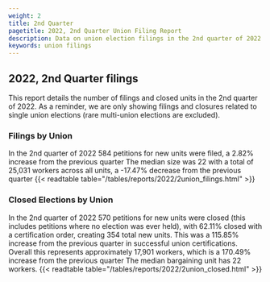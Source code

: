 ```yaml
---
weight: 2
title: 2nd Quarter
pagetitle: 2022, 2nd Quarter Union Filing Report
description: Data on union election filings in the 2nd quarter of 2022
keywords: union filings
---
```


## 2022, 2nd Quarter filings

This report details the number of filings and closed units in the 2nd quarter of 2022. As a reminder, we are only showing filings and closures related to single union elections (rare multi-union elections are excluded).

### Filings by Union
In the 2nd quarter of 2022 584 petitions for new units were filed, a 2.82% increase from the previous quarter The median size was 22 with a total of 25,031 workers across all units, a -17.47% decrease from the previous quarter
{{< readtable table="/tables/reports/2022/2union_filings.html" >}}

### Closed Elections by Union
In the 2nd quarter of 2022 570 petitions for new units were closed (this includes petitions where no election was ever held), with 62.11% closed with a certification order, creating 354 total new units. This was a 115.85% increase from the previous quarter in successful union certifications. Overall this represents approximately 17,901 workers, which is a 170.49% increase from the previous quarter The median bargaining unit has 22 workers.
{{< readtable table="/tables/reports/2022/2union_closed.html" >}}

